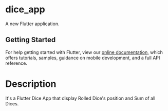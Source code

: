 # dice_app

A new Flutter application.

## Getting Started

For help getting started with Flutter, view our
[online documentation](https://flutter.dev/docs), which offers tutorials,
samples, guidance on mobile development, and a full API reference.

# Description

It's a Flutter Dice App that display Rolled Dice's position and Sum of all Dices.



